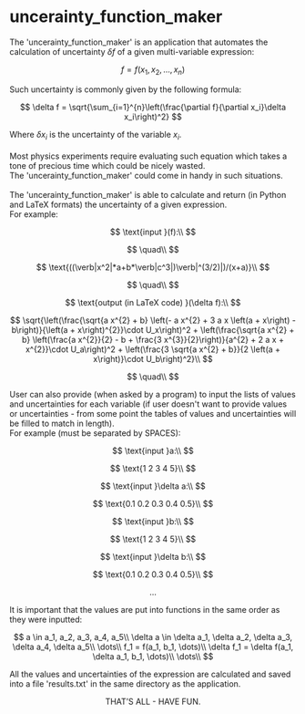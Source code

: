 # uncerainty_function_maker
The 'uncerainty_function_maker' is an application that automates the calculation of 
uncertainty $\delta f$ of a given multi-variable expression:
<!--  -->
$$
f = f(x_1, x_2, \dots, x_n)
$$
<!--  -->
Such uncertainty is commonly given by the following formula:
<!-- display Latex function -->
$$
\delta f = \sqrt{\sum_{i=1}^{n}\left(\frac{\partial f}{\partial x_i}\delta x_i\right)^2}
$$
<!-- end of Latex function -->
Where $\delta x_i$ is the uncertainty of the variable $x_i$.\
\
Most physics experiments require evaluating such equation which takes a tone of
precious time which could be nicely wasted.\
The 'uncerainty_function_maker' could come in handy in such situations.\
\
The 'uncerainty_function_maker' is able to calculate and return (in Python and LaTeX formats) the uncertainty of a given 
expression.\
For example:
<!--  -->
$$
\text{input }(f):\\
$$
<!--  -->
$$
\quad\\
$$
<!--  -->
$$
\text{((\verb|x^2|*a+b*\verb|c^3|)\verb|^(3/2)|)/(x+a)}\\
$$
<!--  -->
$$
\quad\\
$$
<!--  -->
$$
\text{output (in LaTeX code) }(\delta f):\\
$$
<!--  -->
$$
\sqrt{\left(\frac{\sqrt{a x^{2} + b} \left(- a x^{2} + 3 a x \left(a + x\right) - b\right)}{\left(a + x\right)^{2}}\cdot U_x\right)^2 + \left(\frac{\sqrt{a x^{2} + b} \left(\frac{a x^{2}}{2} - b + \frac{3 x^{3}}{2}\right)}{a^{2} + 2 a x + x^{2}}\cdot U_a\right)^2 + \left(\frac{3 \sqrt{a x^{2} + b}}{2 \left(a + x\right)}\cdot U_b\right)^2}\\
$$
<!--  -->
$$
\quad\\
$$
<!--  -->
User can also provide (when asked by a program) to input the lists of values and uncertainties 
for each variable (if user doesn't want to provide values or uncertainties - from some point
the tables of values and uncertainties will be filled to match in length).\
For example (must be separated by SPACES):
<!--  -->
$$
\text{input }a:\\
$$
<!--  -->
$$
\text{1 2 3 4 5}\\
$$
<!--  -->
$$
\text{input }\delta a:\\
$$
<!--  -->
$$
\text{0.1 0.2 0.3 0.4 0.5}\\
$$
<!--  -->
$$
\text{input }b:\\
$$
<!--  -->
$$
\text{1 2 3 4 5}\\
$$
<!--  -->
$$
\text{input }\delta b:\\
$$
<!--  -->
$$
\text{0.1 0.2 0.3 0.4 0.5}\\
$$
<!--  -->
$$
\dots
$$
<!--  -->
It is important that the values are put into functions in the same order as
they were inputted:
<!--  -->
$$
a \in a_1, a_2, a_3, a_4, a_5\\
\delta a \in \delta a_1, \delta a_2, \delta a_3, \delta a_4, \delta a_5\\
\dots\\
f_1 = f(a_1, b_1, \dots)\\
\delta f_1 = \delta f(a_1, \delta a_1, b_1, \dots)\\
\dots\\
$$
<!--  -->
All the values and uncertainties of the expression are calculated and saved into 
a file 'results.txt' in the same directory as the application.
<!--  -->
$$
\text{THAT'S ALL - HAVE FUN.}
$$
<!--  -->